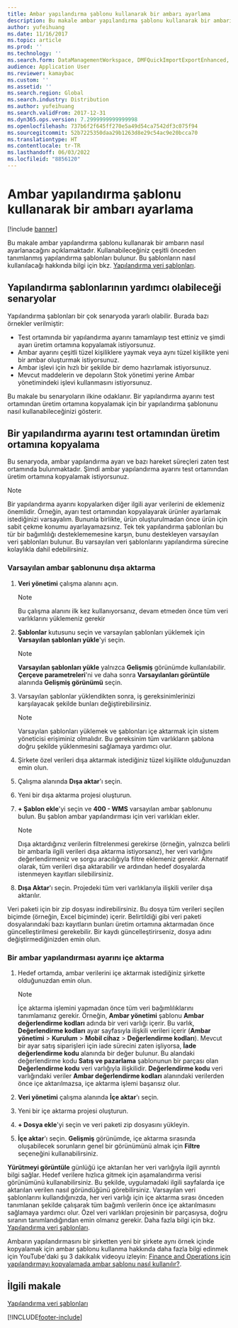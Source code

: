 ```yaml
---
title: Ambar yapılandırma şablonu kullanarak bir ambarı ayarlama
description: Bu makale ambar yapılandırma şablonu kullanarak bir ambarın nasıl ayarlanacağını açıklamaktadır.
author: yufeihuang
ms.date: 11/16/2017
ms.topic: article
ms.prod: ''
ms.technology: ''
ms.search.form: DataManagementWorkspace, DMFQuickImportExportEnhanced, DMFDefinitionGroupTemplate, DMFEntityTemplateDefinitionLoadDialog
audience: Application User
ms.reviewer: kamaybac
ms.custom: ''
ms.assetid: ''
ms.search.region: Global
ms.search.industry: Distribution
ms.author: yufeihuang
ms.search.validFrom: 2017-12-31
ms.dyn365.ops.version: 7.2999999999999998
ms.openlocfilehash: 737b6f2f645ff270e5a49d54ca7542df3c075f94
ms.sourcegitcommit: 52b7225350daa29b1263d8e29c54ac9e20bcca70
ms.translationtype: HT
ms.contentlocale: tr-TR
ms.lasthandoff: 06/03/2022
ms.locfileid: "8856120"
---
```

# <a name="set-up-a-warehouse-by-using-a-warehouse-configuration-template"></a>Ambar yapılandırma şablonu kullanarak bir ambarı ayarlama

[!include [banner](../includes/banner.md)]

Bu makale ambar yapılandırma şablonu kullanarak bir ambarın nasıl ayarlanacağını açıklamaktadır. Kullanabileceğiniz çeşitli önceden tanımlanmış yapılandırma şablonları bulunur. Bu şablonların nasıl kullanılacağı hakkında bilgi için bkz. [Yapılandırma veri şablonları](../../fin-ops-core/dev-itpro/data-entities/configuration-data-templates.md).

## <a name="scenarios-where-configuration-templates-can-be-helpful"></a>Yapılandırma şablonlarının yardımcı olabileceği senaryolar

Yapılandırma şablonları bir çok senaryoda yararlı olabilir. Burada bazı örnekler verilmiştir:

- Test ortamında bir yapılandırma ayarını tamamlayıp test ettiniz ve şimdi ayarı üretim ortamına kopyalamak istiyorsunuz.
- Ambar ayarını çeşitli tüzel kişiliklere yaymak veya aynı tüzel kişilikte yeni bir ambar oluşturmak istiyorsunuz.
- Ambar işlevi için hızlı bir şekilde bir demo hazırlamak istiyorsunuz.
- Mevcut maddelerin ve depoların Stok yönetimi yerine Ambar yönetimindeki işlevi kullanmasını istiyorsunuz.

Bu makale bu senaryoların ilkine odaklanır. Bir yapılandırma ayarını test ortamından üretim ortamına kopyalamak için bir yapılandırma şablonunu nasıl kullanabileceğinizi gösterir.

## <a name="copy-a-configuration-setup-from-a-test-environment-to-a-production-environment"></a>Bir yapılandırma ayarını test ortamından üretim ortamına kopyalama

Bu senaryoda, ambar yapılandırma ayarı ve bazı hareket süreçleri zaten test ortamında bulunmaktadır. Şimdi ambar yapılandırma ayarını test ortamından üretim ortamına kopyalamak istiyorsunuz.

> [!NOTE]
> Bir yapılandırma ayarını kopyalarken diğer ilgili ayar verilerini de eklemeniz önemlidir. Örneğin, ayarı test ortamından kopyalayarak ürünler ayarlamak istediğinizi varsayalım. Bununla birlikte, ürün oluşturulmadan önce ürün için sabit çekme konumu ayarlayamazsınız. Tek tek yapılandırma şablonları bu tür bir bağımlılığı desteklememesine karşın, bunu destekleyen varsayılan veri şablonları bulunur. Bu varsayılan veri şablonlarını yapılandırma sürecine kolaylıkla dahil edebilirsiniz.

### <a name="export-a-default-warehouse-template"></a>Varsayılan ambar şablonunu dışa aktarma 

1. **Veri yönetimi** çalışma alanını açın.

    > [!NOTE]
    > Bu çalışma alanını ilk kez kullanıyorsanız, devam etmeden önce tüm veri varlıklarını yüklemeniz gerekir

2. **Şablonlar** kutusunu seçin ve varsayılan şablonları yüklemek için **Varsayılan şablonları yükle**'yi seçin.

    > [!NOTE]
    > **Varsayılan şablonları yükle** yalnızca **Gelişmiş** görünümde kullanılabilir. **Çerçeve parametreleri**'ni ve daha sonra **Varsayılanları görüntüle** alanında **Gelişmiş görünümü** seçin.

3. Varsayılan şablonlar yüklendikten sonra, iş gereksinimlerinizi karşılayacak şekilde bunları değiştirebilirsiniz.

    > [!NOTE]
    > Varsayılan şablonları yüklemek ve şablonları içe aktarmak için sistem yöneticisi erişiminiz olmalıdır. Bu gereksinim tüm varlıkların şablona doğru şekilde yüklenmesini sağlamaya yardımcı olur.

4. Şirkete özel verileri dışa aktarmak istediğiniz tüzel kişilikte olduğunuzdan emin olun.
5. Çalışma alanında **Dışa aktar**'ı seçin.
6. Yeni bir dışa aktarma projesi oluşturun.
7. **+ Şablon ekle**'yi seçin ve **400 - WMS** varsayılan ambar şablonunu bulun. Bu şablon ambar yapılandırması için veri varlıkları ekler.

    > [!NOTE]
    > Dışa aktardığınız verilerin filtrelenmesi gerekirse (örneğin, yalnızca belirli bir ambarla ilgili verileri dışa aktarma istiyorsanız), her veri varlığını değerlendirmeniz ve sorgu aracılığıyla filtre eklemeniz gerekir. Alternatif olarak, tüm verileri dışa aktarabilir ve ardından hedef dosyalarda istenmeyen kayıtları silebilirsiniz.

8. **Dışa Aktar**'ı seçin. Projedeki tüm veri varlıklarıyla ilişkili veriler dışa aktarılır.

Veri paketi için bir zip dosyası indirebilirsiniz. Bu dosya tüm verileri seçilen biçimde (örneğin, Excel biçiminde) içerir. Belirtildiği gibi veri paketi dosyalarındaki bazı kayıtların bunları üretim ortamına aktarmadan önce güncelleştirilmesi gerekebilir. Bir kaydı güncelleştirirseniz, dosya adını değiştirmediğinizden emin olun.

### <a name="import-a-warehouse-configuration-setup"></a>Bir ambar yapılandırması ayarını içe aktarma

1. Hedef ortamda, ambar verilerini içe aktarmak istediğiniz şirkette olduğunuzdan emin olun.

    > [!NOTE]
    > İçe aktarma işlemini yapmadan önce tüm veri bağımlılıklarını tanımlamanız gerekir. Örneğin, **Ambar yönetimi** şablonu **Ambar değerlendirme kodları** adında bir veri varlığı içerir. Bu varlık, **Değerlendirme kodları** ayar sayfasıyla ilişkili verileri içerir (**Ambar yönetimi** > **Kurulum** > **Mobil cihaz** > **Değerlendirme kodları**). Mevcut bir ayar satış siparişleri için iade sürecini zaten işliyorsa, **İade değerlendirme kodu** alanında bir değer bulunur. Bu alandaki değerlendirme kodu **Satış ve pazarlama** şablonunun bir parçası olan **Değerlendirme kodu** veri varlığıyla ilişkilidir. **Değerlendirme kodu** veri varlığındaki veriler **Ambar değerlendirme kodları** alanındaki verilerden önce içe aktarılmazsa, içe aktarma işlemi başarısız olur.

2. **Veri yönetimi** çalışma alanında **İçe aktar**'ı seçin.
3. Yeni bir içe aktarma projesi oluşturun.
4. **+ Dosya ekle**'yi seçin ve veri paketi zip dosyasını yükleyin.
5. **İçe aktar**'ı seçin. **Gelişmiş** görünümde, içe aktarma sırasında oluşabilecek sorunların genel bir görünümünü almak için **Filtre** seçeneğini kullanabilirsiniz.

**Yürütmeyi görüntüle** günlüğü içe aktarılan her veri varlığıyla ilgili ayrıntılı bilgi sağlar. Hedef verilere hızlıca gitmek için aşamalandırma verisi görünümünü kullanabilirsiniz. Bu şekilde, uygulamadaki ilgili sayfalarda içe aktarılan verilen nasıl göründüğünü görebilirsiniz. Varsayılan veri şablonlarını kullandığınızda, her veri varlığı için içe aktarma sırası önceden tanımlanan şekilde çalışarak tüm bağımlı verilerin önce içe aktarılmasını sağlamaya yardımcı olur. Özel veri varlıkları projesinin bir parçasıysa, doğru sıranın tanımlandığından emin olmanız gerekir. Daha fazla bilgi için bkz. [Yapılandırma veri şablonları](../../fin-ops-core/dev-itpro/data-entities/configuration-data-templates.md).

Ambarın yapılandırmasını bir şirketten yeni bir şirkete aynı örnek içinde kopyalamak için ambar şablonu kullanma hakkında daha fazla bilgi edinmek için YouTube'daki şu 3 dakikalık videoyu izleyin: [Finance and Operations için yapılandırmayı kopyalamada ambar şablonu nasıl kullanılır?](https://www.youtube.com/watch?v=K2WIfFlqJYs).

## <a name="related-article"></a>İlgili makale

[Yapılandırma veri şablonları](../../fin-ops-core/dev-itpro/data-entities/configuration-data-templates.md)


[!INCLUDE[footer-include](../../includes/footer-banner.md)]